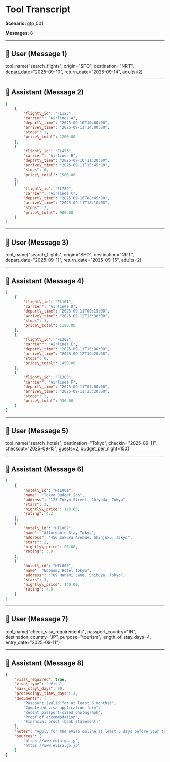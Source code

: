 # Tool Transcript

**Scenario:** gtp_001

**Messages:** 8

---

## 👤 User (Message 1)

tool\_name("search\_flights", origin="SFO", destination="NRT", depart\_date="2025-09-10", return\_date="2025-09-14", adults=2)

---

## 🤖 Assistant (Message 2)

```json
[
    {
        "flight\_id": "FL123",
        "carrier": "Airlines A",
        "depart\_time": "2025-09-10T10:00:00",
        "arrive\_time": "2025-09-11T14:00:00",
        "stops": 1,
        "price\_total": 1200.00
    },
    {
        "flight\_id": "FL456",
        "carrier": "Airlines B",
        "depart\_time": "2025-09-10T11:30:00",
        "arrive\_time": "2025-09-11T15:45:00",
        "stops": 0,
        "price\_total": 1500.00
    },
    {
        "flight\_id": "FL789",
        "carrier": "Airlines C",
        "depart\_time": "2025-09-10T08:45:00",
        "arrive\_time": "2025-09-11T13:10:00",
        "stops": 2,
        "price\_total": 980.00
    }
]
```

---

## 👤 User (Message 3)

tool\_name("search\_flights", origin="SFO", destination="NRT", depart\_date="2025-09-11", return\_date="2025-09-15", adults=2)

---

## 🤖 Assistant (Message 4)

```json
[
    {
        "flight\_id": "FL101",
        "carrier": "Airlines D",
        "depart\_time": "2025-09-11T09:15:00",
        "arrive\_time": "2025-09-12T13:30:00",
        "stops": 1,
        "price\_total": 1100.00
    },
    {
        "flight\_id": "FL202",
        "carrier": "Airlines E",
        "depart\_time": "2025-09-11T15:00:00",
        "arrive\_time": "2025-09-12T19:20:00",
        "stops": 0,
        "price\_total": 1450.00
    },
    {
        "flight\_id": "FL303",
        "carrier": "Airlines F",
        "depart\_time": "2025-09-11T07:00:00",
        "arrive\_time": "2025-09-11T23:20:00",
        "stops": 2,
        "price\_total": 930.00
    }
]
```

---

## 👤 User (Message 5)

tool\_name("search\_hotels", destination="Tokyo", checkin="2025-09-11", checkout="2025-09-15", guests=2, budget\_per\_night=150)

---

## 🤖 Assistant (Message 6)

```json
[
    {
        "hotel\_id": "HTL001",
        "name": "Tokyo Budget Inn",
        "address": "123 Tokyo Street, Chiyoda, Tokyo",
        "stars": 3,
        "nightly\_price": 120.00,
        "rating": 4.2
    },
    {
        "hotel\_id": "HTL002",
        "name": "Affordable Stay Tokyo",
        "address": "456 Sakura Avenue, Shinjuku, Tokyo",
        "stars": 2,
        "nightly\_price": 95.00,
        "rating": 3.8
    },
    {
        "hotel\_id": "HTL003",
        "name": "Economy Hotel Tokyo",
        "address": "789 Hanami Lane, Shibuya, Tokyo",
        "stars": 3,
        "nightly\_price": 140.00,
        "rating": 4.0
    }
]
```

---

## 👤 User (Message 7)

tool\_name("check\_visa\_requirements", passport\_country="IN", destination\_country="JP", purpose="tourism", length\_of\_stay\_days=4, entry\_date="2025-09-11")

---

## 🤖 Assistant (Message 8)

```json
{
    "visa\_required": true,
    "visa\_type": "eVisa",
    "max\_stay\_days": 90,
    "processing\_time\_days": 3,
    "documents": [
        "Passport (valid for at least 6 months)",
        "Completed visa application form",
        "Recent passport-sized photograph",
        "Proof of accommodation",
        "Financial proof (bank statement)"
    ],
    "notes": "Apply for the eVisa online at least 3 days before your travel date.",
    "sources": [
        "https://www.mofa.go.jp",
        "https://www.evisa.go.jp"
    ]
}
```

